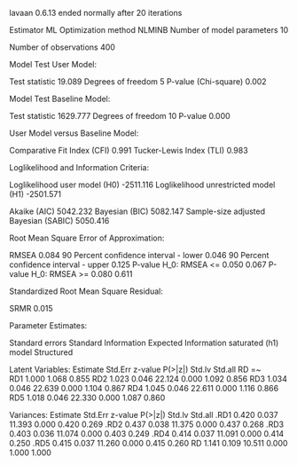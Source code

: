 lavaan 0.6.13 ended normally after 20 iterations

  Estimator                                         ML
  Optimization method                           NLMINB
  Number of model parameters                        10

  Number of observations                           400

Model Test User Model:
                                                      
  Test statistic                                19.089
  Degrees of freedom                                 5
  P-value (Chi-square)                           0.002

Model Test Baseline Model:

  Test statistic                              1629.777
  Degrees of freedom                                10
  P-value                                        0.000

User Model versus Baseline Model:

  Comparative Fit Index (CFI)                    0.991
  Tucker-Lewis Index (TLI)                       0.983

Loglikelihood and Information Criteria:

  Loglikelihood user model (H0)              -2511.116
  Loglikelihood unrestricted model (H1)      -2501.571
                                                      
  Akaike (AIC)                                5042.232
  Bayesian (BIC)                              5082.147
  Sample-size adjusted Bayesian (SABIC)       5050.416

Root Mean Square Error of Approximation:

  RMSEA                                          0.084
  90 Percent confidence interval - lower         0.046
  90 Percent confidence interval - upper         0.125
  P-value H_0: RMSEA <= 0.050                    0.067
  P-value H_0: RMSEA >= 0.080                    0.611

Standardized Root Mean Square Residual:

  SRMR                                           0.015

Parameter Estimates:

  Standard errors                             Standard
  Information                                 Expected
  Information saturated (h1) model          Structured

Latent Variables:
                   Estimate  Std.Err  z-value  P(>|z|)   Std.lv  Std.all
  RD =~                                                                 
    RD1               1.000                               1.068    0.855
    RD2               1.023    0.046   22.124    0.000    1.092    0.856
    RD3               1.034    0.046   22.639    0.000    1.104    0.867
    RD4               1.045    0.046   22.611    0.000    1.116    0.866
    RD5               1.018    0.046   22.330    0.000    1.087    0.860

Variances:
                   Estimate  Std.Err  z-value  P(>|z|)   Std.lv  Std.all
   .RD1               0.420    0.037   11.393    0.000    0.420    0.269
   .RD2               0.437    0.038   11.375    0.000    0.437    0.268
   .RD3               0.403    0.036   11.074    0.000    0.403    0.249
   .RD4               0.414    0.037   11.091    0.000    0.414    0.250
   .RD5               0.415    0.037   11.260    0.000    0.415    0.260
    RD                1.141    0.109   10.511    0.000    1.000    1.000

